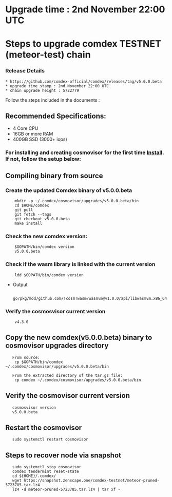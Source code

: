 # Upgrade time : 2nd November 22:00 UTC

# Steps to upgrade comdex TESTNET (meteor-test) chain

### Release Details
    * https://github.com/comdex-official/comdex/releases/tag/v5.0.0.beta
    * upgrade time stamp : 2nd November 22:00 UTC
    * chain upgrade height : 5722779

Follow the steps included in the documents :

## Recommended Specifications:
   * 4 Core CPU
   * 16GB or more RAM
   * 400GB SSD (3000+ iops)

### For installing and creating cosmovisor for the first time [Install](https://github.com/comdex-official/networks/blob/main/testnet/cosmovisor-setup.md). If not, follow the setup below:

## Compiling binary from source

### Create the updated Comdex binary of v5.0.0.beta

```shell
    mkdir -p ~/.comdex/cosmovisor/upgrades/v5.0.0.beta/bin
    cd $HOME/comdex
    git pull
    git fetch --tags
    git checkout v5.0.0.beta
    make install
```

### Check the new comdex version:

```shell
    $GOPATH/bin/comdex version
    v5.0.0.beta
```

### Check if the wasm library is linked with the current version 

```shell
    ldd $GOPATH/bin/comdex version
```

 - Output
   ```shell
      go/pkg/mod/github.com/!cosm!wasm/wasmvm@v1.0.0/api/libwasmvm.x86_64.so
   ```
       

### Verify the cosmosvisor current version

```shell
    v4.3.0
```

## Copy the new comdex(v5.0.0.beta) binary to cosmovisor upgrades directory

```shell 
   From source:
    cp $GOPATH/bin/comdex ~/.comdex/cosmovisor/upgrades/v5.0.0.beta/bin
    
   From the extracted directory of the tar.gz file:
    cp comdex ~/.comdex/cosmovisor/upgrades/v5.0.0.beta/bin
```

## Verify the cosmovisor current version

```shell
   cosmosvisor version
   v5.0.0.beta
```

## Restart the cosmovisor

```shell
   sudo systemctl restart cosmovisor
```
 
## Steps to recover node via snapshot

```shell
   sudo systemctl stop cosmovisor
   comdex tendermint reset-state
   cd ${HOME}/.comdex/
   wget https://snapshot.zenscape.one/comdex-testnet/meteor-pruned-5723785.tar.lz4
   lz4 -d meteor-pruned-5723785.tar.lz4 | tar xf -
```
